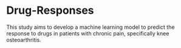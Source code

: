 # Drug-Responses
This study aims to develop a machine learning model to predict the response to drugs in patients with chronic pain, specifically knee osteoarthritis. 

